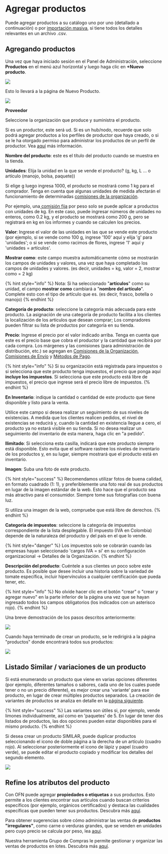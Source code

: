 # Agregar productos

Puede agregar productos a su catálogo uno por uno \(detallado a continuación\) o por [importación masiva](product-and-inventory-import.md), si tiene todos los detalles relevantes en un archivo .csv.

## Agregando productos

Una vez que haya iniciado sesión en el Panel de Administración, seleccione **Productos** en el menú azul horizontal y luego haga clic en **+Nuevo producto**.

![](../../.gitbook/assets/add-new-product.png)

Esto lo llevará a la página de Nuevo Producto.

![](../../.gitbook/assets/new-product2.png)

**Proveedor** 

Seleccione la organización que produce y suministra el producto.

Si es un productor, este será ud. Si es un hub/nodo, recuerde que solo podrá agregar productos a los perfiles de productor que haya creado, o si se le ha otorgado permiso para administrar los productos de un perfil de productor. Vea [aquí](../enterprise-profile/create-or-connect-with-your-supplying-producers.md) más información.

**Nombre del producto**: este es el título del producto cuando se muestra en la tienda.

**Unidades**: Elija la unidad en la que se vende el producto? \(g, kg, L ... o artículo \(manojo, bolsa, paquete\)\)

Si elige g luego ingresa 1000, el producto se mostrará como 1 kg para el comprador. Tenga en cuenta que algunas unidades de medida afectarán el funcionamiento de determinadas [comisiones de la organización](../shopfront/enterprise-fees.md).

Por ejemplo, una[ comisión fija](../shopfront/enterprise-fees.md) por peso solo se puede aplicar a productos con unidades de kg. En este caso, puede ingresar números de unidades no enteros, como 0.2 kg, y el producto se mostrará como 200 g, pero se registrará en kg en los informes y cuando se calculen los precios.

**Valor**: Ingrese el valor de las unidades en las que se vende este producto \(por ejemplo, si se vende como 100 g, ingrese '100' aquí y elija 'g' para 'unidades'; o si se vende como racimos de flores, ingrese '1' aquí y 'unidades = artículos'.

**Mostrar como**: este campo muestra automáticamente cómo se mostrarán los campos de unidades y valores, una vez que haya completado los campos de unidades y valores. \(es decir, unidades = kg, valor = 2, mostrar como = 2 kg\)

{% hint style="info" %}
Nota: Si ha seleccionado "**artículos**" como su unidad, el campo **mostrar como** cambiará a "**nombre del artículo**". Complete esto con el tipo de artículo que es. \(es decir, frasco, botella o manojo\)
{% endhint %}

**Categoría de producto**: seleccione la categoría más adecuada para este producto. La asignación de una categoría de producto facilita a los clientes la localización de los artículos que desean comprar; Los compradores pueden filtrar su lista de productos por categoría en su tienda. 

**Precio**: Ingrese el precio por el valor indicado arriba. Tenga en cuenta que este es el precio base que cobra el productor y la cantidad que recibirá por cada compra. Los márgenes y las comisiones \(para administración de distribución, etc.\) se agregan en [Comisiones de la Organización](../shopfront/enterprise-fees.md), [Comisiones de Envío](../shopfront/shipping-methods.md) y [Métodos de Pago](../shopfront/payment-methods.md).

{% hint style="info" %}
Si su organización está registrada para impuestos o si selecciona que este producto tenga impuestos, el precio que ponga aquí **incluye los impuestos**. Si selecciona que este producto está libre de impuestos, el precio que ingrese será el precio libre de impuestos.
{% endhint %}

**En Inventario**: indique la cantidad o cantidad de este producto que tiene disponible y listo para la venta.

Utilice este campo si desea realizar un seguimiento de sus niveles de existencias. A medida que los clientes realicen pedidos, el nivel de existencias se reducirá y, cuando la cantidad en existencia llegue a cero, el producto ya no estará visible en su tienda. Si no desea realizar un seguimiento del inventario de esta manera, haga clic en "a pedido".

**Ilimitado**: Si selecciona esta casilla, indicará que este producto siempre está disponible. Esto evita que el software rastree los niveles de inventario de los productos y, en su lugar, siempre mostrará que el producto está en inventario.

**Imagen**: Suba una foto de este producto.

{% hint style="success" %}
Recomendamos utilizar fotos de buena calidad, en formato cuadrado \(1: 1\), y preferiblemente una foto real de sus productos en lugar de la imagen estándar de la web. Esto hace que el producto sea más atractivo para el consumidor. Siempre tome sus fotografías con buena luz.

Si utiliza una imagen de la web, compruebe que está libre de derechos. 
{% endhint %}

**Categoría de impuestos**: seleccione la categoría de impuestos correspondiente de la lista desplegable. El impuesto \(IVA en Colombia\) depende de la naturaleza del producto y del país en el que lo vende.

{% hint style="danger" %}
Los impuestos solo se cobrarán cuando las empresas hayan seleccionado 'cargos IVA = sí' en su configuración organizacional -&gt; Detalles de la Organización.
{% endhint %}

**Descripción del producto**: Cuéntele a sus clientes un poco sobre este producto. Es posible que desee incluir una historia sobre la variedad de tomate específica, incluir hipervínculos a cualquier certificación que pueda tener, etc.

{% hint style="info" %}
No olvide hacer clic en el botón "crear" o "crear y agregar nuevo" en la parte inferior de la página una vez que se hayan ingresado todos los campos obligatorios \(los indicados con un asterisco rojo\). 
{% endhint %}

Una breve demostración de los pasos descritos anteriormente:

![](../../.gitbook/assets/productsadd.gif)

Cuando haya terminado de crear un producto, se le redirigirá a la página "productos" donde encontrará todos sus productos:

![](../../.gitbook/assets/productspage.jpg)

## Listado Similar / variaciones de un producto 

Si está enumerando un producto que viene en varias opciones diferentes \(por ejemplo, diferentes tamaños o sabores, cada uno de los cuales puede tener o no un precio diferente\), es mejor crear una 'variante' para ese producto, en lugar de crear múltiples productos separados. La creación de variantes de productos se analiza en detalle en la [página siguiente](product-variants.md).

{% hint style="success" %}
Las variantes son útiles si, por ejemplo, vende limones individualmente, así como en 'paquetes' de 5. En lugar de tener dos listados de productos, las dos opciones pueden estar disponibles para el mismo producto.
{% endhint %}

Si desea crear un producto SIMILAR, puede duplicar productos seleccionando el icono de doble página a la derecha de un artículo \(cuadro rojo\). Al seleccionar posteriormente el icono de lápiz y papel \(cuadro verde\), se puede editar el producto copiado y modificar los detalles del segundo elemento.

![](../../.gitbook/assets/productspagecopy.jpg)

## Refine los atributos del producto

Con OFN puede agregar **propiedades o etiquetas** a sus productos. Esto permite a los clientes encontrar sus artículos cuando buscan criterios específicos \(por ejemplo, orgánicos certificados\) y destaca las cualidades específicas que pueden tener sus productos. Descubra más [aquí](product-properties.md).

Para obtener sugerencias sobre cómo administrar las ventas de **productos "irregulares"**, como carne o verduras grandes, que se venden en unidades pero cuyo precio se calcula por peso, lea [aquí](pricing-irregular-items-kg.md).

Nuestra herramienta Grupo de Compras le permite gestionar y organizar las ventas de productos en lotes. Descubra más [aquí](group-buy-for-bulk-ordering.md).

